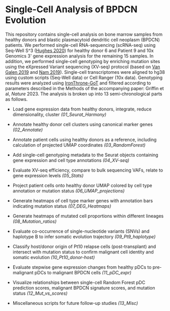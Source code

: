# Single-Cell Analysis of BPDCN Evolution

This repository contains single-cell analysis on bone marrow samples from healthy donors and blastic plasmacytoid dendritic cell neoplasm (BPDCN) patients. We performed single-cell RNA-sequencing (scRNA-seq) using Seq-Well S^3 ([Hughes 2020](http://dx.doi.org/10.1016/j.immuni.2020.09.015)) for healthy donor 6 and Patient 9 and 10x Genomics 3' gene expression analysis for the remaining 15 samples. In addition, we performed single-cell genotyping by enriching mutation sites using the eXpressed Variant sequencing (XV-seq) protocol (based on [Van Galen 2019](http://dx.doi.org/10.1016/j.cell.2019.01.031) and [Nam 2019](http://dx.doi.org/10.1038/s41586-019-1367-0)). Single-cell transcriptomes were aligned to hg38 using custom scripts (Seq-Well data) or Cell Ranger (10x data). Genotyping results were analyzed using [IronThrone-GoT](https://github.com/dan-landau/IronThrone-GoT) and filtered according to parameters described in the Methods of the accompanying paper: Griffin et al, _Nature_ 2023. The analysis is broken up into 13 semi-chronological parts as follows.

* Load gene expression data from healthy donors, integrate, reduce dimensionality, cluster *(01_Seurat_Harmony)*

* Annotate healthy donor cell clusters using canonical marker genes *(02_Annotate)*

* Annotate patient cells using healthy donors as a reference, including calculation of projected UMAP coordinates *(03_RandomForest)*

* Add single-cell genotyping metadata to the Seurat objects containing gene expression and cell type annotations *(04_XV-seq)*

* Evaluate XV-seq efficiency, compare to bulk sequencing VAFs, relate to gene expression levels *(05_Stats)*

* Project patient cells onto healthy donor UMAP colored by cell type annotation or mutation status *(06_UMAP_projections)*

* Generate heatmaps of cell type marker genes with annotation bars indicating mutation status *(07_DEG_Heatmaps)*

* Generate heatmaps of mutated cell proportions within different lineages *(08_Mutation_ratios)*

* Evaluate co-occurrence of single-nucleotide variants (SNVs) and haplotype B to infer somatic evolution trajectory *(09_Pt9_haplotype)*

* Classify host/donor origin of Pt10 relapse cells (post-transplant) and intersect with mutation status to confirm malignant cell identity and somatic evolution  *(10_Pt10_donor-host)*

* Evaluate stepwise gene expression changes from healthy pDCs to pre-malignant pDCs to malignant BPDCN cells  *(11_pDC_expr)*

* Visualize relationships between single-cell Random Forest pDC prediction scores, malignant BPDCN signature scores, and mutation status *(12_Mut_vs_scores)*

* Miscellaneous scripts for future follow-up studies *(13_Misc)*
